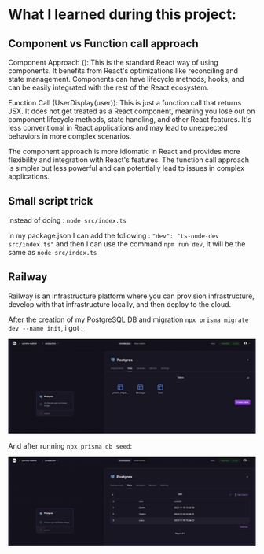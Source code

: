 # What I learned during this project:

## Component vs Function call approach

Component Approach (<UserDisplay user={user} key={i}/>): This is the standard React way of using components. It benefits from React's optimizations like reconciling and state management. Components can have lifecycle methods, hooks, and can be easily integrated with the rest of the React ecosystem.

Function Call (UserDisplay(user)): This is just a function call that returns JSX. It does not get treated as a React component, meaning you lose out on component lifecycle methods, state handling, and other React features. It's less conventional in React applications and may lead to unexpected behaviors in more complex scenarios.

The component approach is more idiomatic in React and provides more flexibility and integration with React's features. The function call approach is simpler but less powerful and can potentially lead to issues in complex applications.


## Small script trick

instead of doing : `node src/index.ts`

in my package.json I can add the following : `"dev": "ts-node-dev src/index.ts"`
and then I can use the command `npm run dev`, it will be the same as `node src/index.ts`

## Railway

Railway is an infrastructure platform where you can provision infrastructure, develop with that infrastructure locally, and then deploy to the cloud.

After the creation of my PostgreSQL DB and migration `npx prisma migrate dev --name init`, i got :

<img src="1.JPG"/>

And after running `npx prisma db seed`:

<img src="2.JPG"/>
